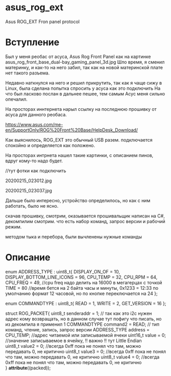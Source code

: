 # asus_rog_ext
Asus ROG_EXT Fron panel protocol

# Вступление

Был у меня реобас от асуса, Asus Rog Front Panel как на картинке asus_rog_front_base_dual-bay_gaming_panel_3d.jpg
Шло время, я сменил материнку, и как-то на него забил, так как на новой материнской плате нет такого разъема.

Недавно наткнулся на него и решил прикрутить, так как я чаще сижу в Linux, была сделана попытка спросить у асуса как это подключить
На что был ласково послан в дальнее пешее, тем самым Асус меня сильно опечалил.

На просторах иннтернета нарыл ссылку на последнюю прошивку от асуса для данного реобаса. 

https://www.asus.com/me-en/SupportOnly/ROG%20Front%20Base/HelpDesk_Download/


Как выяснилось, ROG_EXT это обычный USB разем. подключается спокойно и определяется как положено.

На просторах интрнета нашел такие картинки, с описанием пинов, вдруг кому-то надо будет.

//тут фотки как подключить

20200215_023012.jpg

20200215_023037.jpg

Дальше было интересно, устройство определилось, но как с ним работать, было не ясно. 

скачав прошивку, смотрим, оказывается прошивальщик написан на C#, декомпилим смотрим. что есть набор команд, запрос версии и рабочий режим.

методом тыка и перебора, были вычленены нужные команды


# Описание


enum ADDRESS_TYPE : uint8_t{
    DISPLAY_ON_OF = 10,
    DISPLAY_BOTTOM_LINE_ICONS = 96,
    CPU_TEMP = 32,
    CPU_RPM = 64,
    CPU_FREQ = 49, //cpu freq надо делить на  16000 в мегагерцах с точкой
    TIME = 80 //время бется на 2 байта часы и минуты, 0x1233 = 12:33 по умолчанию формат 12 часовой, но по кнопке переключается на 24
};

enum COMMANDTYPE : uint8_t{
  READ = 1,
  WRITE = 2,
  GET_VERSION = 16
};

struct ROG_PACKET{
    uint8_t senderaddr = 1; // так как это i2c нужен адрес кому возвращать, но в данном случае тут пофигу что писать, но из декомпила я применил 1
    COMMANDTYPE command2 = READ; // тип команд, чтение, запись, запрос версии
    ADDRESS_TYPE  address = CPU_TEMP; //адрес читаемой или записываемой ячеки
    uint16_t value = 0;  //значение записываемое в ячейку, !! важно !! тут Little Endian    
    uint8_t value2 = 0; //всегда 0xff пока не понял что там, можно передавать 0, не критично
    uint8_t value3 = 0; //всегда 0xff пока не понял что там, можно передавать 0, не критично
    uint8_t value4 = 0; //всегда 0xff пока не понял что там, можно передавать 0, не критично  
} __attribute__((packed));



